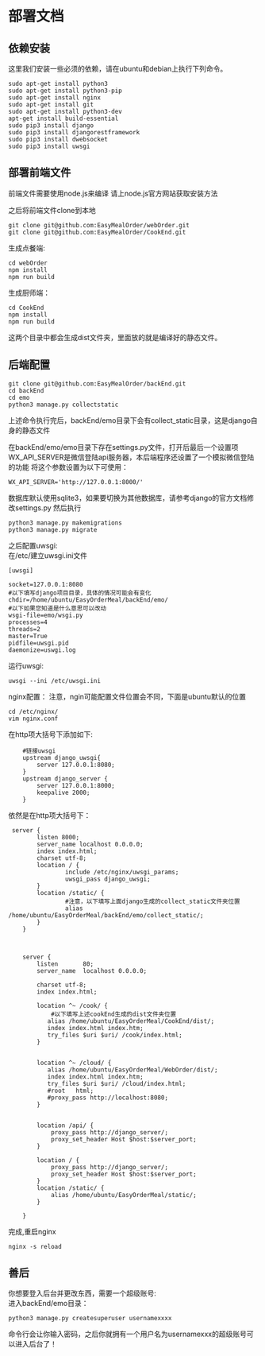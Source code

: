 # 部署文档

## 依赖安装
这里我们安装一些必须的依赖，请在ubuntu和debian上执行下列命令。  
```
sudo apt-get install python3
sudo apt-get install python3-pip
sudo apt-get install nginx
sudo apt-get install git
sudo apt-get install python3-dev
apt-get install build-essential
sudo pip3 install django
sudo pip3 install djangorestframework
sudo pip3 install dwebsocket
sudo pip3 install uwsgi
```


## 部署前端文件
前端文件需要使用node.js来编译
请上node.js官方网站获取安装方法


之后将前端文件clone到本地  
```
git clone git@github.com:EasyMealOrder/webOrder.git
git clone git@github.com:EasyMealOrder/CookEnd.git

```
生成点餐端:
```
cd webOrder
npm install
npm run build
```
生成厨师端：
```
cd CookEnd
npm install
npm run build
```
这两个目录中都会生成dist文件夹，里面放的就是编译好的静态文件。

## 后端配置
```
git clone git@github.com:EasyMealOrder/backEnd.git
cd backEnd
cd emo
python3 manage.py collectstatic
```
上述命令执行完后，backEnd/emo目录下会有collect_static目录，这是django自身的静态文件

在backEnd/emo/emo目录下存在settings.py文件，打开后最后一个设置项
WX_API_SERVER是微信登陆api服务器，本后端程序还设置了一个模拟微信登陆的功能
将这个参数设置为以下可使用：  
```
WX_API_SERVER='http://127.0.0.1:8000/'
```

数据库默认使用sqlite3，如果要切换为其他数据库，请参考django的官方文档修改settings.py
然后执行  
```
python3 manage.py makemigrations
python3 manage.py migrate
```



之后配置uwsgi:  
在/etc/建立uwsgi.ini文件  
```
[uwsgi]

socket=127.0.0.1:8080
#以下填写django项目目录，具体的情况可能会有变化
chdir=/home/ubuntu/EasyOrderMeal/backEnd/emo/
#以下如果您知道是什么意思可以改动
wsgi-file=emo/wsgi.py
processes=4
threads=2
master=True
pidfile=uwsgi.pid
daemonize=uswgi.log

```
运行uwsgi:  
```
uwsgi --ini /etc/uwsgi.ini
```


nginx配置：
注意，ngin可能配置文件位置会不同，下面是ubuntu默认的位置
```
cd /etc/nginx/
vim nginx.conf
```
在http项大括号下添加如下:  
```
    #链接uwsgi
    upstream django_uwsgi{
        server 127.0.0.1:8080;
    }
    upstream django_server {
        server 127.0.0.1:8000;
        keepalive 2000;
    }
```
依然是在http项大括号下：  
```
 server {
        listen 8000;
        server_name localhost 0.0.0.0;
        index index.html;
        charset utf-8;
        location / {
                include /etc/nginx/uwsgi_params;
                uwsgi_pass django_uwsgi;
        }
        location /static/ {
                #注意，以下填写上面django生成的collect_static文件夹位置
                alias /home/ubuntu/EasyOrderMeal/backEnd/emo/collect_static/;
        }
    }



    server {
        listen       80;
        server_name  localhost 0.0.0.0;

        charset utf-8;
        index index.html;

        location ^~ /cook/ {
            #以下填写上述cookEnd生成的dist文件夹位置
           alias /home/ubuntu/EasyOrderMeal/CookEnd/dist/;
           index index.html index.htm;
           try_files $uri $uri/ /cook/index.html;
        }


        location ^~ /cloud/ {
           alias /home/ubuntu/EasyOrderMeal/WebOrder/dist/;
           index index.html index.htm;
           try_files $uri $uri/ /cloud/index.html;
           #root   html;
           #proxy_pass http://localhost:8080;
        }


        location /api/ {
            proxy_pass http://django_server/;
            proxy_set_header Host $host:$server_port;
        }

        location / {
            proxy_pass http://django_server/;
            proxy_set_header Host $host:$server_port;
        }
        location /static/ {
            alias /home/ubuntu/EasyOrderMeal/static/;
        }

    }

```
完成,重启nginx  
```
nginx -s reload
```


## 善后

你想要登入后台并更改东西，需要一个超级账号:  
进入backEnd/emo目录：  
```
python3 manage.py createsuperuser usernamexxxx
```
命令行会让你输入密码，之后你就拥有一个用户名为usernamexxx的超级账号可以进入后台了！  
